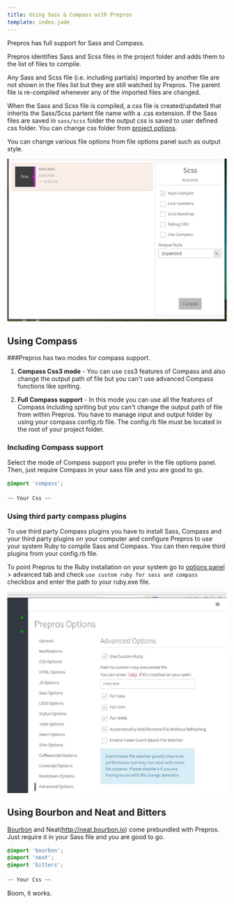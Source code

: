 ```yaml
---
title: Using Sass & Compass with Prepros
template: index.jade
---
```


Prepros has full support for Sass and Compass.

Prepros identifies Sass and Scss files in the project folder and adds them to the list of files to compile.

Any Sass and Scss file (i.e. including partials) imported by another file are not shown in the files list 
but they are still watched by Prepros. The parent file is re-compiled whenever any of the imported files are changed.

When the Sass and Scss file is compiled, a css file is created/updated that inherits the Sass/Scss partent file name with a .css extension. If the Sass files are saved in `sass/scss` folder the output css is saved 
to user defined css folder. You can change css folder from [project options](projects.html).

You can change various file options from file options panel such as output style.

![Sass-options](img/sass-compass/options.jpg)

## Using Compass

###Prepros has two modes for compass support.

1. __Compass Css3 mode__ - You can use css3 features of Compass and also change the output path of file but you can't use advanced Compass functions like spriting.

2. __Full Compass support__ - In this mode you can use all the features of Compass including spriting but you can't change the output path of file from within Prepros.
You have to manage input and output folder by using your compass config.rb file. The config.rb file must be located in the root of your project folder.

### Including Compass support
Select the mode of Compass support you prefer in the file options panel. Then, just require Compass in your sass file and you are good to go.

```css
@import 'compass';

~~ Your Css ~~
```

### Using third party compass plugins

To use third party Compass plugins you have to install Sass, Compass and your third party plugins on your computer and configure Prepros to use your system Ruby to compile Sass and Compass. You can then require third plugins from your config.rb file.

To point Prepros to the Ruby installation on your system go to [options panel](config.html) > advanced tab and check `use custom ruby for sass and compass` checkbox and enter the path to your ruby.exe file.

![Custom ruby](img/sass-compass/ruby.jpg)


## Using Bourbon and Neat and Bitters

[Bourbon](http://bourbon.io) and Neat(http://neat.bourbon.io) come prebundled with Prepros. Just require it in your Sass file and you are good to go.

```css
@import 'bourbon';
@import 'neat';
@import 'bitters';

~~ Your Css ~~
```

Boom, it works.

